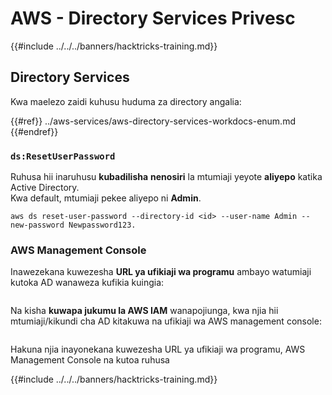 # AWS - Directory Services Privesc

{{#include ../../../banners/hacktricks-training.md}}

## Directory Services

Kwa maelezo zaidi kuhusu huduma za directory angalia:

{{#ref}}
../aws-services/aws-directory-services-workdocs-enum.md
{{#endref}}

### `ds:ResetUserPassword`

Ruhusa hii inaruhusu **kubadilisha** **nenosiri** la mtumiaji yeyote **aliyepo** katika Active Directory.\
Kwa default, mtumiaji pekee aliyepo ni **Admin**.
```
aws ds reset-user-password --directory-id <id> --user-name Admin --new-password Newpassword123.
```
### AWS Management Console

Inawezekana kuwezesha **URL ya ufikiaji wa programu** ambayo watumiaji kutoka AD wanaweza kufikia kuingia:

<figure><img src="../../../images/image (244).png" alt=""><figcaption></figcaption></figure>

Na kisha **kuwapa jukumu la AWS IAM** wanapojiunga, kwa njia hii mtumiaji/kikundi cha AD kitakuwa na ufikiaji wa AWS management console:

<figure><img src="../../../images/image (155).png" alt=""><figcaption></figcaption></figure>

Hakuna njia inayonekana kuwezesha URL ya ufikiaji wa programu, AWS Management Console na kutoa ruhusa

{{#include ../../../banners/hacktricks-training.md}}
